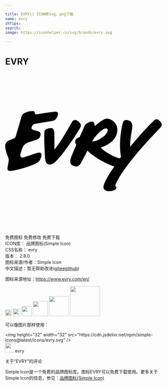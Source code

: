 ```yaml
---

title: EVRY() ICON转svg、png下载
name: evry
zhTips: 
search: 
image: https://iconhelper.cn/svg/brands/evry.svg

---
```


# EVRY  <small style="font-size: 60%;font-weight: 100"></small>

<div id="svg" class="svg-wrap">
<svg role="img" viewBox="0 0 24 24" xmlns="http://www.w3.org/2000/svg"><title>EVRY icon</title><path d="M.443 12.919c.102.255.113.426.072.692-.031.202-.068.404-.108.605-.035.174-.117.55.003.694.117.139.35.131.622.098.302-.037 1.81-.342 3.397-.997.215-.093.435-.205.622-.345.431-.324.5-1.005.5-1.005.011-.13.009-.316-.164-.413-.126-.07-.301-.026-.562.043-.433.116-1.502.519-1.873.628-.15.044-.447.114-.561-.027-.19-.234.082-.969.245-1.378.163-.409.419-.738 1.205-.96.289-.082.762-.229.954-.293.211-.071.489-.207.607-.675.135-.534-.278-.616-.655-.718-.539-.147-.878-.165-.641-.679.097-.21.187-.303.397-.358.214-.056 2.029-.338 2.751-.467.405-.072.542-.286.711-.631.365-.746-.093-.794-.462-.761-.836.076-2.178.315-2.753.397-.306.044-.102-.47-.46-.494-.704-.049-1.302.243-1.541.425-.226.172-.334.703-.334.703l-.697 2.368c-.06.273-.146.543-.343.659-.479.283-1.457.302-1.37 1.34 0 0 .019.51.437 1.551zm6.318-4.424c.279-.047.654-.115.756.586.031.212.032 2.661.032 2.661s.269-.252 1.094-1.526c.626-.965 1.317-2.211 1.577-2.648.152-.256.433-.522.918-.165.541.398.553.685.315 1.093-.244.419-.9 1.486-1.827 2.772-.842 1.168-1.245 1.631-1.599 2.016-.354.385-.826.83-1.319.762-.654-.091-.604-1.198-.63-1.515-.026-.317-.154-2.832-.066-3.419.034-.228.025-.496.749-.618zm8.845.065c.302.161-.045.855-.626 1.277-.374.272-1.014.679-1.672.679a6.206 6.206 0 0 1 1.017-1.298c.47-.461 1.018-.799 1.281-.658zm8.17-.153c.291-.373.349-.596-.133-1.061-.433-.417-.723-.171-.934.045-.035.042-1.016 1.001-2.049 2.17-.804.91-1.499 1.756-1.499 1.756s-.025-.57.062-1.286c.049-.408.186-1.201.226-1.453.204-1.274-.593-1.325-.89-1.343-.312-.019-.461.145-.554.533-.085.356-.55 2.311-.365 4.325.033.363.105.737.112.761l-.188.257c-1.749-.485-2.946-1.664-2.946-1.664s.574-.165 1.204-.543c.501-.3 1.465-1.043 1.363-2.353-.087-1.112-1.271-1.62-1.707-1.529-.397.083-1.091.558-1.747 1.14-.044-.304-.052-.639-.368-.676-.232-.027-.501.082-.696.182a1.116 1.116 0 0 0-.501.473l-.736 1.665c-.024.059-.072.072-.11.08-.394.09-.521.371-.549.449 0 0-.165.347.126.661-.146.385-.533 1.282-.533 1.282-.48 1.101-.449 1.483-.277 1.717.087.119.393.291.762.351.278.046.491-.119.723-.482.343-.537 1.032-1.953 1.032-1.953s1.37 1.474 4.121 2.443c0 0-1.455 1.973-1.665 3.064 0 0-.108.715.872.713.246 0 .617-.058.886-.221a.475.475 0 0 0 .223-.281.216.216 0 0 0-.021-.153c-.027-.047-.069-.073-.101-.104-.05-.049-.043-.113-.016-.187.539-1.544 2.732-4.169 3.197-4.738 1.233-1.507 3.512-3.854 3.673-4.041z"/></svg>
</div>
<detail full-name='evry'></detail>

<div class="detail-page">
<p>
<span><span class="badge-success badge">免费图标</span> <span class="badge-success badge">免费修改</span>  <span class="badge-success badge">免费下载</span> </span>
<br/>
<span>
ICON库：
<span class="badge-secondary badge">品牌图标(Simple Icon)</span> 
</span>
<br/>
<span>
CSS名称：
<span class="badge-secondary badge">evry</span> 
</span>

<br/>
<span>
版本：
<span class="badge-secondary badge">2.8.0</span> 
</span>
<br/>
<span>图标来源/作者：<span class="badge-light badge">Simple Icon</span></span> 
<br/>
<span class="zh-detail">中文描述：暂无<span class="help-link"><span>帮助改进</span>(<a href="https://gitee.com/liuwave/icon-helper/edit/master/json/brands/evry.json" target="_blank" rel="noopener noreferrer">gitee</a><a href="https://github.com/liuwave/icon-helper/edit/master/json/brands/evry.json" target="_blank" rel="noopener noreferrer">github</a></span>)</span><br/>
</p>
</div><div class="description description alert alert-light"><p>图标来源地址：<a href="https://www.evry.com/en/" target="_blank" rel="noopener noreferrer">https://www.evry.com/en/</a></p></div>
<div class="alert alert-dark">
<img height="21" width="21" src="https://cdn.jsdelivr.net/npm/simple-icons@latest/icons/evry.svg" />
<img height="24" width="24" src="https://cdn.jsdelivr.net/npm/simple-icons@latest/icons/evry.svg" />
<img height="32" width="32" src="https://cdn.jsdelivr.net/npm/simple-icons@latest/icons/evry.svg" />
<img height="48" width="48" src="https://cdn.jsdelivr.net/npm/simple-icons@latest/icons/evry.svg" />
<img height="64" width="64" src="https://cdn.jsdelivr.net/npm/simple-icons@latest/icons/evry.svg" />
<img height="96" width="96" src="https://cdn.jsdelivr.net/npm/simple-icons@latest/icons/evry.svg" />

</div>
<div>
  <p>可以像图片那样使用：    
  </p>
  <div class="alert alert-primary" style="font-size: 14px">
    &lt;img height="32" width="32" src="https://cdn.jsdelivr.net/npm/simple-icons@latest/icons/evry.svg" /&gt;
    <copy-btn content='<img height="32" width="32" src="https://cdn.jsdelivr.net/npm/simple-icons@latest/icons/evry.svg" />'></copy-btn>
  </div>
  <div class="alert alert-secondary">
    <img height="32" width="32" src="https://cdn.jsdelivr.net/npm/simple-icons@latest/icons/evry.svg" />evry
    <copy-btn content="evry" btn-title="复制图标名称"></copy-btn>
  </div>
</div>

<Vssue title="关于“EVRY”的评论" >关于“EVRY”的评论</Vssue>


<div><p>Simple Icon是一个免费的品牌图标库。图标EVRY可以免费下载使用。更多关于  Simple Icon的信息，参见：<a target="_blank" href="https://iconhelper.cn/brands.html">品牌图标(Simple Icon)</a>
</p></div>
